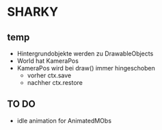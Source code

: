 # SHARKY

## temp
- Hintergrundobjekte werden zu DrawableObjects
- World hat KameraPos
- KameraPos wird bei draw() immer hingeschoben
    - vorher ctx.save
    - nachher ctx.restore

## TO DO
- idle animation for AnimatedMObs